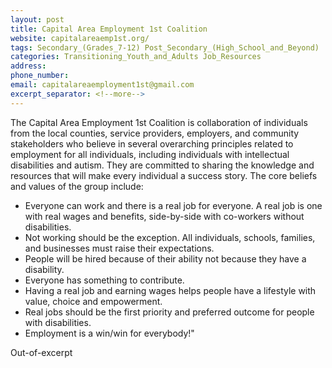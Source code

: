 ```yaml
---
layout: post
title: Capital Area Employment 1st Coalition
website: capitalareaemp1st.org/
tags: Secondary_(Grades_7-12) Post_Secondary_(High_School_and_Beyond)
categories: Transitioning_Youth_and_Adults Job_Resources
address: 
phone_number: 
email: capitalareaemployment1st@gmail.com
excerpt_separator: <!--more-->
---
```

The Capital Area Employment 1st Coalition is collaboration of individuals from the local counties, service providers, employers, and community stakeholders who believe in several overarching principles related to employment for all individuals, including individuals with intellectual disabilities and autism.  They are committed to sharing the knowledge and resources that will make every individual a success story.  The core beliefs and values of the group include:
- Everyone can work and there is a real job for everyone. A real job is one with real wages and benefits, side-by-side with co-workers without disabilities.
- Not working should be the exception. All individuals, schools, families, and businesses must raise their expectations. 
- People will be hired because of their ability not because they have a disability. 
- Everyone has something to contribute. 
- Having a real job and earning wages helps people have a lifestyle with value, choice and empowerment. 
- Real jobs should be the first priority and preferred outcome for people with disabilities.
- Employment is a win/win for everybody!"

<!--more-->
Out-of-excerpt